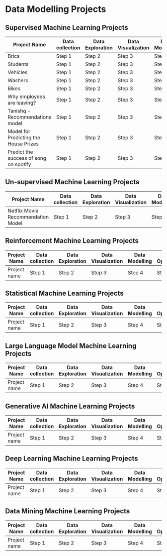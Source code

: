 # Data Modelling Projects

## Supervised Machine Learning Projects 
| Project Name                           | Data collection | Data Exploration | Data Visualization | Data Modelling | Data Optimization |
|----------------------------------------|-----------------|------------------|--------------------|----------------|-------------------|
| Brics                                  | Step 1           | Step 2           | Step 3             | Step 4         | Step 5            |
| Students                               | Step 1           | Step 2           | Step 3             | Step 4         | Step 5            |
| Vehicles                               | Step 1           | Step 2           | Step 3             | Step 4         | Step 5            |
| Washers                                | Step 1           | Step 2           | Step 3             | Step 4         | Step 5            |
| Bikes                                  | Step 1           | Step 2           | Step 3             | Step 4         | Step 5            |
| Why employees are leaving?             | Step 1           | Step 2           | Step 3             | Step 4         | Step 5            |
| Tanishq - Recommendations model        | Step 1           | Step 2           | Step 3             | Step 4         | Step 5            |
| Model for Predicting the House Prizes  | Step 1           | Step 2           | Step 3             | Step 4         | Step 5            |
| Predict the success of song on spotify | Step 1           | Step 2           | Step 3             | Step 4         | Step 5            |

## Un-supervised Machine Learning Projects

| Project Name                           | Data collection | Data Exploration | Data Visualization | Data Modelling | Data Optimization |
|----------------------------------------|-----------------|------------------|--------------------|----------------|-------------------|
| Netflix Movie Recommendation Model     | Step 1           | Step 2           | Step 3             | Step 4         | Step 5            |


## Reinforcement Machine Learning Projects


| Project Name | Data collection | Data Exploration | Data Visualization | Data Modelling | Data Optimization |
|--------------|-----------------|------------------|--------------------|----------------|-------------------|
| Project name | Step 1           | Step 2           | Step 3             | Step 4         | Step 5            |


## Statistical Machine Learning Projects


| Project Name | Data collection | Data Exploration | Data Visualization | Data Modelling | Data Optimization |
|--------------|-----------------|------------------|--------------------|----------------|-------------------|
| Project name | Step 1           | Step 2           | Step 3             | Step 4         | Step 5            |

## Large Language Model Machine Learning Projects


| Project Name | Data collection | Data Exploration | Data Visualization | Data Modelling | Data Optimization |
|--------------|-----------------|------------------|--------------------|----------------|-------------------|
| Project name | Step 1           | Step 2           | Step 3             | Step 4         | Step 5            |

## Generative AI Machine Learning Projects


| Project Name | Data collection | Data Exploration | Data Visualization | Data Modelling | Data Optimization |
|--------------|-----------------|------------------|--------------------|----------------|-------------------|
| Project name | Step 1           | Step 2           | Step 3             | Step 4         | Step 5            |

## Deep Learning Machine Learning Projects


| Project Name | Data collection | Data Exploration | Data Visualization | Data Modelling | Data Optimization |
|--------------|-----------------|------------------|--------------------|----------------|-------------------|
| Project name | Step 1           | Step 2           | Step 3             | Step 4         | Step 5            |

## Data Mining Machine Learning Projects

| Project Name | Data collection | Data Exploration | Data Visualization | Data Modelling | Data Optimization |
|--------------|-----------------|------------------|--------------------|----------------|-------------------|
| Project name | Step 1           | Step 2           | Step 3             | Step 4         | Step 5            |
